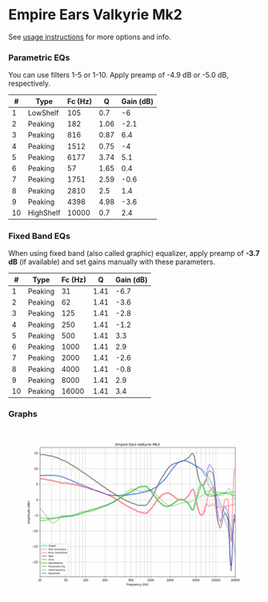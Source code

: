 # Empire Ears Valkyrie Mk2
See [usage instructions](https://github.com/jaakkopasanen/AutoEq#usage) for more options and info.

### Parametric EQs
You can use filters 1-5 or 1-10. Apply preamp of -4.9 dB or -5.0 dB, respectively.

|   # | Type      |   Fc (Hz) |    Q |   Gain (dB) |
|-----|-----------|-----------|------|-------------|
|   1 | LowShelf  |       105 | 0.7  |        -6   |
|   2 | Peaking   |       182 | 1.06 |        -2.1 |
|   3 | Peaking   |       816 | 0.87 |         6.4 |
|   4 | Peaking   |      1512 | 0.75 |        -4   |
|   5 | Peaking   |      6177 | 3.74 |         5.1 |
|   6 | Peaking   |        57 | 1.65 |         0.4 |
|   7 | Peaking   |      1751 | 2.59 |        -0.6 |
|   8 | Peaking   |      2810 | 2.5  |         1.4 |
|   9 | Peaking   |      4398 | 4.98 |        -3.6 |
|  10 | HighShelf |     10000 | 0.7  |         2.4 |

### Fixed Band EQs
When using fixed band (also called graphic) equalizer, apply preamp of **-3.7 dB** (if available) and set gains manually with these parameters.

|   # | Type    |   Fc (Hz) |    Q |   Gain (dB) |
|-----|---------|-----------|------|-------------|
|   1 | Peaking |        31 | 1.41 |        -6.7 |
|   2 | Peaking |        62 | 1.41 |        -3.6 |
|   3 | Peaking |       125 | 1.41 |        -2.8 |
|   4 | Peaking |       250 | 1.41 |        -1.2 |
|   5 | Peaking |       500 | 1.41 |         3.3 |
|   6 | Peaking |      1000 | 1.41 |         2.9 |
|   7 | Peaking |      2000 | 1.41 |        -2.6 |
|   8 | Peaking |      4000 | 1.41 |        -0.8 |
|   9 | Peaking |      8000 | 1.41 |         2.9 |
|  10 | Peaking |     16000 | 1.41 |         3.4 |

### Graphs
![](./Empire%20Ears%20Valkyrie%20Mk2.png)
